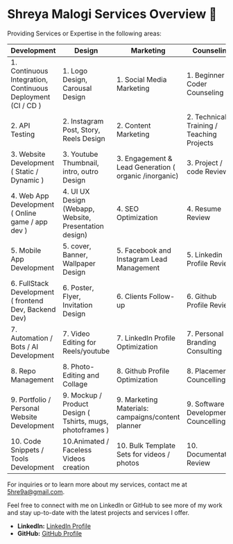 # Shreya Malogi Services Overview 🚀

 Providing Services or Expertise in the following areas: 
 
| Development     | Design       | Marketing    | Counseling    |
|-----------------|--------------|--------------|---------------|
| 1. Continuous Integration, Continuous Deployment  (CI / CD )                 | 1. Logo Design, Carousal Design                      | 1. Social Media Marketing                                | 1. Beginner Coder Counseling |
| 2. API Testing                                  | 2. Instagram Post, Story, Reels Design               | 2. Content Marketing                                     |2. Technical Training / Teaching Projects |
| 3. Website Development ( Static / Dynamic )    | 3. Youtube Thumbnail, intro, outro Design            | 3. Engagement & Lead Generation ( organic /inorganic)    |3. Project / code Review |
| 4. Web App Development ( Online game / app dev )                  | 4. UI UX Design (Webapp, Website, Presentation design)              | 4. SEO Optimization                                      |4. Resume Review |
| 5. Mobile App Development                | 5. cover, Banner, Wallpaper Design                        | 5. Facebook and Instagram Lead Management                |5. Linkedin Profile Review |
| 6. FullStack Development ( frontend Dev, Backend Dev)                 | 6. Poster, Flyer, Invitation Design                        | 6. Clients Follow-up                                                      |6. Github Profile Review |
| 7. Automation / Bots / AI  Development    | 7. Video Editing for Reels/youtube                   | 7. LinkedIn Profile Optimization                         |7.  Personal Branding Consulting |
| 8. Repo Management                 | 8. Photo-Editing and Collage                         | 8. Github Profile Optimization                           |8. Placement Councelling |
| 9. Portfolio / Personal Website Development   | 9. Mockup / Product Design ( Tshirts, mugs, photoframes )  | 9. Marketing Materials: campaigns/content planner        |9. Software Development Councelling |
| 10. Code Snippets / Tools Development       | 10.Animated / Faceless Videos creation                          | 10.  Bulk Template Sets for videos / photos              |10. Documentation Review |


For inquiries or to learn more about my services, contact me at [5hre9a@gmail.com](5hre9a@example.com).

Feel free to connect with me on LinkedIn or GitHub to see more of my work and stay up-to-date with the latest projects and services I offer.

- **LinkedIn:** [ LinkedIn Profile](link)
- **GitHub:** [ GitHub Profile](link)
